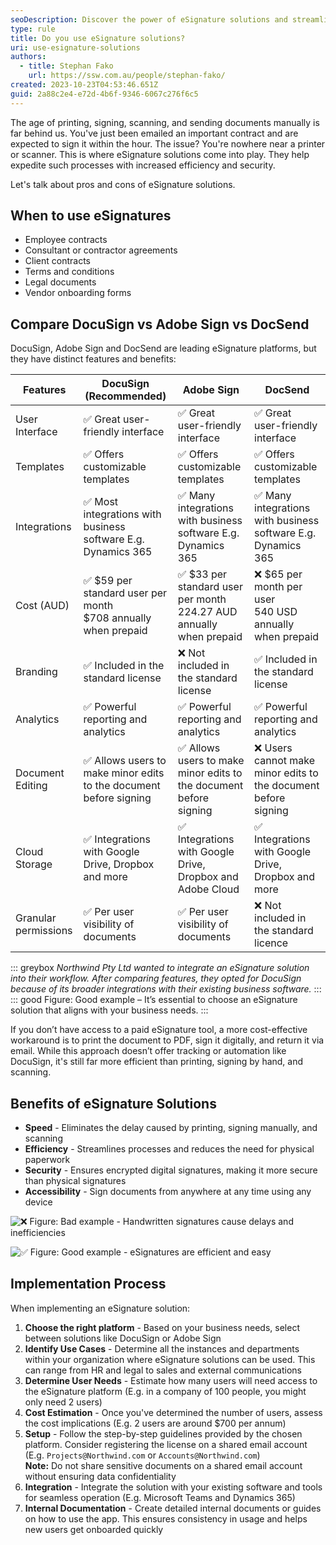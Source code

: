 ```yaml
---
seoDescription: Discover the power of eSignature solutions and streamline your document signing processes with increased efficiency, security, and speed.
type: rule
title: Do you use eSignature solutions?
uri: use-esignature-solutions
authors:
  - title: Stephan Fako
    url: https://ssw.com.au/people/stephan-fako/
created: 2023-10-23T04:53:46.651Z
guid: 2a88c2e4-e72d-4b6f-9346-6067c276f6c5
---
```


The age of printing, signing, scanning, and sending documents manually is far behind us. You've just been emailed an important contract and are expected to sign it within the hour. The issue? You're nowhere near a printer or scanner. This is where eSignature solutions come into play. They help expedite such processes with increased efficiency and security.

Let's talk about pros and cons of eSignature solutions.

<!--endintro-->

## When to use eSignatures

* Employee contracts
* Consultant or contractor agreements
* Client contracts
* Terms and conditions
* Legal documents
* Vendor onboarding forms

## Compare DocuSign vs Adobe Sign vs DocSend

DocuSign, Adobe Sign and DocSend are leading eSignature platforms, but they have distinct features and benefits:

| Features             | DocuSign (**Recommended**)                                               | Adobe Sign                                                                     | DocSend                                                         |
| -------------------- | ------------------------------------------------------------------------ | ------------------------------------------------------------------------------ | --------------------------------------------------------------- |
| User Interface       | ✅ Great user-friendly interface                                         | ✅ Great user-friendly interface                                               | ✅ Great user-friendly interface                                |
| Templates            | ✅ Offers customizable templates                                         | ✅ Offers customizable templates                                               | ✅ Offers customizable templates                                |
| Integrations         | ✅ Most integrations with business software E.g. Dynamics 365            | ✅ Many integrations with business software E.g. Dynamics 365                  | ✅ Many integrations with business software E.g. Dynamics 365   |
| Cost (AUD)           | ✅ $59 per standard user per month <br> $708 annually when prepaid       | ✅ $33 per standard user per month <br> 224.27 AUD annually when prepaid       | ❌ $65 per month per user <br> 540 USD annually when prepaid    |
| Branding             | ✅ Included in the standard license                                      | ❌ Not included in the standard license                                        | ✅ Included in the standard license                             |
| Analytics            | ✅ Powerful reporting and analytics                                      | ✅ Powerful reporting and analytics                                            | ✅ Powerful reporting and analytics                             |
| Document Editing     | ✅ Allows users to make minor edits to the document before signing       | ✅ Allows users to make minor edits to the document before signing             | ❌ Users cannot make minor edits to the document before signing |
| Cloud Storage        | ✅ Integrations with Google Drive, Dropbox and more                      | ✅ Integrations with Google Drive, Dropbox and Adobe Cloud                     | ✅ Integrations with Google Drive, Dropbox and more             |
| Granular permissions | ✅ Per user visibility of documents                                      | ✅ Per user visibility of documents                                            | ❌ Not included in the standard licence                         |

::: greybox
_Northwind Pty Ltd wanted to integrate an eSignature solution into their workflow. After comparing features, they opted for DocuSign because of its broader integrations with their existing business software._
:::
::: good
Figure: Good example – It’s essential to choose an eSignature solution that aligns with your business needs.
:::

If you don’t have access to a paid eSignature tool, a more cost-effective workaround is to print the document to PDF, sign it digitally, and return it via email.
While this approach doesn’t offer tracking or automation like DocuSign, it's still far more efficient than printing, signing by hand, and scanning.

## Benefits of eSignature Solutions

* **Speed** - Eliminates the delay caused by printing, signing manually, and scanning
* **Efficiency** - Streamlines processes and reduces the need for physical paperwork
* **Security** - Ensures encrypted digital signatures, making it more secure than physical signatures
* **Accessibility** - Sign documents from anywhere at any time using any device

![❌ Figure: Bad example - Handwritten signatures cause delays and inefficiencies](how-to-digitize-your-signature-so-youre-ready-for-online-document-signing.jpg)

![✅ Figure: Good example - eSignatures are efficient and easy](signature_gump.png.img.png)

## Implementation Process

When implementing an eSignature solution:

1. **Choose the right platform** - Based on your business needs, select between solutions like DocuSign or Adobe Sign
2. **Identify Use Cases** - Determine all the instances and departments within your organization where eSignature solutions can be used. This can range from HR and legal to sales and external communications
3. **Determine User Needs** - Estimate how many users will need access to the eSignature platform (E.g. in a company of 100 people, you might only need 2 users)
4. **Cost Estimation** - Once you've determined the number of users, assess the cost implications (E.g. 2 users are around $700 per annum)
5. **Setup** - Follow the step-by-step guidelines provided by the chosen platform. Consider registering the license on a shared email account (E.g. `Projects@Northwind.com` or `Accounts@Northwind.com`)\
   **Note:** Do not share sensitive documents on a shared email account without ensuring data confidentiality
6. **Integration** - Integrate the solution with your existing software and tools for seamless operation (E.g. Microsoft Teams and Dynamics 365)
7. **Internal Documentation** - Create detailed internal documents or guides on how to use the app. This ensures consistency in usage and helps new users get onboarded quickly
